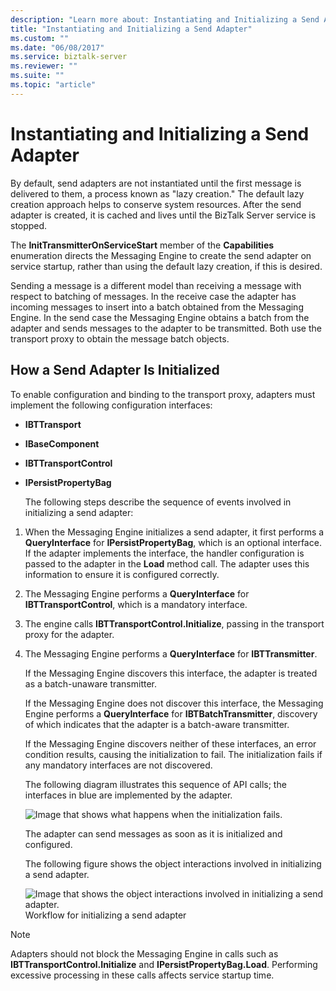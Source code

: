 ```yaml
---
description: "Learn more about: Instantiating and Initializing a Send Adapter"
title: "Instantiating and Initializing a Send Adapter"
ms.custom: ""
ms.date: "06/08/2017"
ms.service: biztalk-server
ms.reviewer: ""
ms.suite: ""
ms.topic: "article"
---
```

# Instantiating and Initializing a Send Adapter
By default, send adapters are not instantiated until the first message is delivered to them, a process known as "lazy creation." The default lazy creation approach helps to conserve system resources. After the send adapter is created, it is cached and lives until the BizTalk Server service is stopped.  
  
 The **InitTransmitterOnServiceStart** member of the **Capabilities** enumeration directs the Messaging Engine to create the send adapter on service startup, rather than using the default lazy creation, if this is desired.  
  
 Sending a message is a different model than receiving a message with respect to batching of messages. In the receive case the adapter has incoming messages to insert into a batch obtained from the Messaging Engine. In the send case the Messaging Engine obtains a batch from the adapter and sends messages to the adapter to be transmitted. Both use the transport proxy to obtain the message batch objects.  
  
## How a Send Adapter Is Initialized  
 To enable configuration and binding to the transport proxy, adapters must implement the following configuration interfaces:  
  
- **IBTTransport**  
  
- **IBaseComponent**  
  
- **IBTTransportControl**  
  
- **IPersistPropertyBag**  
  
  The following steps describe the sequence of events involved in initializing a send adapter:  
  
1. When the Messaging Engine initializes a send adapter, it first performs a **QueryInterface** for **IPersistPropertyBag**, which is an optional interface. If the adapter implements the interface, the handler configuration is passed to the adapter in the **Load** method call. The adapter uses this information to ensure it is configured correctly.  
  
2. The Messaging Engine performs a **QueryInterface** for **IBTTransportControl**, which is a mandatory interface.  
  
3. The engine calls **IBTTransportControl.Initialize**, passing in the transport proxy for the adapter.  
  
4. The Messaging Engine performs a **QueryInterface** for **IBTTransmitter**.  
  
    If the Messaging Engine discovers this interface, the adapter is treated as a batch-unaware transmitter.  
  
    If the Messaging Engine does not discover this interface, the Messaging Engine performs a **QueryInterface** for **IBTBatchTransmitter**, discovery of which indicates that the adapter is a batch-aware transmitter.  
  
    If the Messaging Engine discovers neither of these interfaces, an error condition results, causing the initialization to fail. The initialization fails if any mandatory interfaces are not discovered.  
  
   The following diagram illustrates this sequence of API calls; the interfaces in blue are implemented by the adapter.  
  
   ![Image that shows what happens when the initialization fails.](../core/media/transmit-adapter-init.gif "Transmit_adapter_init")  
  
   The adapter can send messages as soon as it is initialized and configured.  
  
   The following figure shows the object interactions involved in initializing a send adapter.  
  
   ![Image that shows the object interactions involved in initializing a send adapter.](../core/media/ebiz-sdk-devadapter10.gif "ebiz_sdk_devadapter10")  
   Workflow for initializing a send adapter  
  
> [!NOTE]
>  Adapters should not block the Messaging Engine in calls such as **IBTTransportControl.Initialize** and **IPersistPropertyBag.Load**. Performing excessive processing in these calls affects service startup time.
